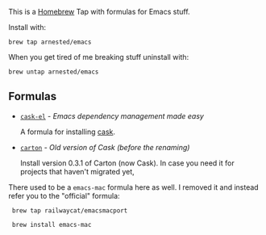 This is a [Homebrew](https://github.com/mxcl/homebrew) Tap with
formulas for Emacs stuff.

Install with:

    brew tap arnested/emacs

When you get tired of me breaking stuff uninstall with:

    brew untap arnested/emacs


## Formulas

 * [`cask-el`](Formula/cask-el.rb) - _Emacs dependency management made easy_
 
   A formula for installing [cask](https://github.com/rejeep/cask.el).
   
 * [`carton`](Formula/carton.rb) - _Old version of Cask (before the renaming)_

   Install version 0.3.1 of Carton (now Cask). In case you need it for
   projects that haven't migrated yet,

There used to be a `emacs-mac` formula here as well. I removed it and
instead refer you to the "official" formula:

     brew tap railwaycat/emacsmacport

     brew install emacs-mac
